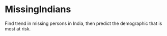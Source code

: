 # MissingIndians

Find trend in missing persons in India, then predict the demographic that is most at risk.  
